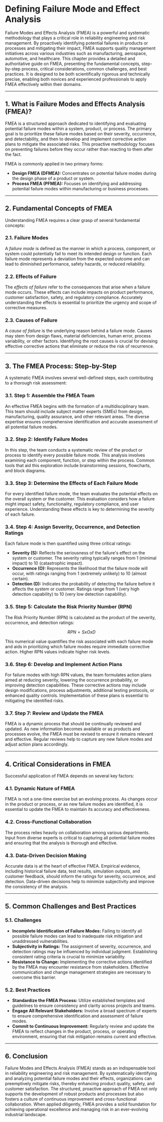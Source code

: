 # Defining Failure Mode and Effect Analysis

Failure Modes and Effects Analysis (FMEA) is a powerful and systematic methodology that plays a critical role in reliability engineering and risk management. By proactively identifying potential failures in products or processes and mitigating their impact, FMEA supports quality management initiatives across various industries such as manufacturing, aerospace, automotive, and healthcare. This chapter provides a detailed and authoritative guide on FMEA, presenting the fundamental concepts, step-by-step process, critical considerations, common challenges, and best practices. It is designed to be both scientifically rigorous and technically precise, enabling both novices and experienced professionals to apply FMEA effectively within their domains.

---

## 1. What is Failure Modes and Effects Analysis (FMEA)?

FMEA is a structured approach dedicated to identifying and evaluating potential failure modes within a system, product, or process. The primary goal is to prioritize these failure modes based on their severity, occurrence, and detectability, and then to develop and implement corrective action plans to mitigate the associated risks. This proactive methodology focuses on preventing failures before they occur rather than reacting to them after the fact.

FMEA is commonly applied in two primary forms:

- **Design FMEA (DFMEA):** Concentrates on potential failure modes during the design phase of a product or system.
- **Process FMEA (PFMEA):** Focuses on identifying and addressing potential failure modes within manufacturing or business processes.

---

## 2. Fundamental Concepts of FMEA

Understanding FMEA requires a clear grasp of several fundamental concepts:

### 2.1. Failure Modes

A *failure mode* is defined as the manner in which a process, component, or system could potentially fail to meet its intended design or function. Each failure mode represents a deviation from the expected outcome and can lead to diminished performance, safety hazards, or reduced reliability.

### 2.2. Effects of Failure

The *effects of failure* refer to the consequences that arise when a failure mode occurs. These effects can include impacts on product performance, customer satisfaction, safety, and regulatory compliance. Accurately understanding the effects is essential to prioritize the urgency and scope of corrective measures.

### 2.3. Causes of Failure

A *cause of failure* is the underlying reason behind a failure mode. Causes may stem from design flaws, material deficiencies, human error, process variability, or other factors. Identifying the root causes is crucial for devising effective corrective actions that eliminate or reduce the risk of recurrence.

---

## 3. The FMEA Process: Step-by-Step

A systematic FMEA involves several well-defined steps, each contributing to a thorough risk assessment:

### 3.1. Step 1: Assemble the FMEA Team

An effective FMEA begins with the formation of a multidisciplinary team. This team should include subject matter experts (SMEs) from design, manufacturing, quality assurance, and other relevant areas. The diverse expertise ensures comprehensive identification and accurate assessment of all potential failure modes.

### 3.2. Step 2: Identify Failure Modes

In this step, the team conducts a systematic review of the product or process to identify every possible failure mode. This analysis involves examining each component, function, or step within the process. Common tools that aid this exploration include brainstorming sessions, flowcharts, and block diagrams.

### 3.3. Step 3: Determine the Effects of Each Failure Mode

For every identified failure mode, the team evaluates the potential effects on the overall system or the customer. This evaluation considers how a failure might impact safety, functionality, regulatory compliance, and user experience. Understanding these effects is key to determining the severity of each failure.

### 3.4. Step 4: Assign Severity, Occurrence, and Detection Ratings

Each failure mode is then quantified using three critical ratings:

- **Severity (S):** Reflects the seriousness of the failure's effect on the system or customer. The severity rating typically ranges from 1 (minimal impact) to 10 (catastrophic impact).
- **Occurrence (O):** Represents the likelihood that the failure mode will occur, with ratings ranging from 1 (extremely unlikely) to 10 (almost certain).
- **Detection (D):** Indicates the probability of detecting the failure before it affects the system or customer. Ratings range from 1 (very high detection capability) to 10 (very low detection capability).

### 3.5. Step 5: Calculate the Risk Priority Number (RPN)

The Risk Priority Number (RPN) is calculated as the product of the severity, occurrence, and detection ratings:

$$ RPN = S xO xD $$

This numerical value quantifies the risk associated with each failure mode and aids in prioritizing which failure modes require immediate corrective action. Higher RPN values indicate higher risk levels.

### 3.6. Step 6: Develop and Implement Action Plans

For failure modes with high RPN values, the team formulates action plans aimed at reducing severity, lowering the occurrence probability, or improving detection capabilities. These corrective actions may include design modifications, process adjustments, additional testing protocols, or enhanced quality controls. Implementation of these plans is essential to mitigating the identified risks.

### 3.7. Step 7: Review and Update the FMEA

FMEA is a dynamic process that should be continually reviewed and updated. As new information becomes available or as products and processes evolve, the FMEA must be revised to ensure it remains relevant and effective. Regular reviews help to capture any new failure modes and adjust action plans accordingly.

---

## 4. Critical Considerations in FMEA

Successful application of FMEA depends on several key factors:

### 4.1. Dynamic Nature of FMEA

FMEA is not a one-time exercise but an evolving process. As changes occur in the product or process, or as new failure modes are identified, it is essential to update the FMEA to maintain its accuracy and effectiveness.

### 4.2. Cross-Functional Collaboration

The process relies heavily on collaboration among various departments. Input from diverse experts is critical to capturing all potential failure modes and ensuring that the analysis is thorough and effective.

### 4.3. Data-Driven Decision Making

Accurate data is at the heart of effective FMEA. Empirical evidence, including historical failure data, test results, simulation outputs, and customer feedback, should inform the ratings for severity, occurrence, and detection. Data-driven decisions help to minimize subjectivity and improve the consistency of the analysis.

---

## 5. Common Challenges and Best Practices

### 5.1. Challenges

- **Incomplete Identification of Failure Modes:** Failing to identify all possible failure modes can lead to inadequate risk mitigation and unaddressed vulnerabilities.
- **Subjectivity in Ratings:** The assignment of severity, occurrence, and detection ratings may be influenced by individual judgment. Establishing consistent rating criteria is crucial to minimize variability.
- **Resistance to Change:** Implementing the corrective actions identified by the FMEA may encounter resistance from stakeholders. Effective communication and change management strategies are necessary to overcome this barrier.

### 5.2. Best Practices

- **Standardize the FMEA Process:** Utilize established templates and guidelines to ensure consistency and clarity across projects and teams.
- **Engage All Relevant Stakeholders:** Involve a broad spectrum of experts to ensure comprehensive identification and assessment of failure modes.
- **Commit to Continuous Improvement:** Regularly review and update the FMEA to reflect changes in the product, process, or operating environment, ensuring that risk mitigation remains current and effective.

---

## 6. Conclusion

Failure Modes and Effects Analysis (FMEA) stands as an indispensable tool in reliability engineering and risk management. By systematically identifying and analyzing potential failure modes and their effects, organizations can preemptively mitigate risks, thereby enhancing product quality, safety, and customer satisfaction. The structured, proactive approach of FMEA not only supports the development of robust products and processes but also fosters a culture of continuous improvement and cross-functional collaboration. When applied diligently, FMEA provides a solid foundation for achieving operational excellence and managing risk in an ever-evolving industrial landscape.